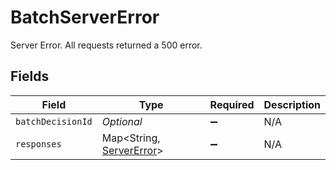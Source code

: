 # BatchServerError

Server Error. All requests returned a 500 error.



## Fields

| Field                                                          | Type                                                           | Required                                                       | Description                                                    |
| -------------------------------------------------------------- | -------------------------------------------------------------- | -------------------------------------------------------------- | -------------------------------------------------------------- |
| `batchDecisionId`                                              | *Optional<String>*                                             | :heavy_minus_sign:                                             | N/A                                                            |
| `responses`                                                    | Map<String, [ServerError](../../models/shared/ServerError.md)> | :heavy_minus_sign:                                             | N/A                                                            |